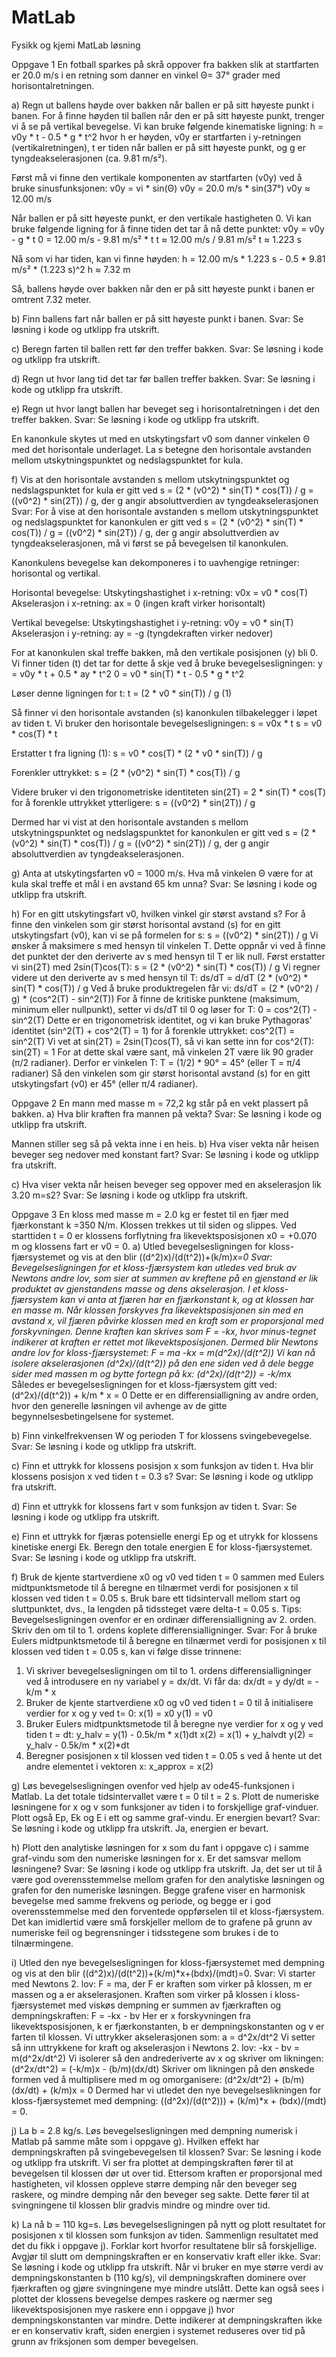 # MatLab
Fysikk og kjemi MatLab løsning 

Oppgave 1
En fotball sparkes på skrå oppover fra bakken slik at startfarten er 20.0 m/s i en retning som danner en vinkel Θ= 37° grader med horisontalretningen.

a) Regn ut ballens høyde over bakken når ballen er på sitt høyeste punkt i banen.
For å finne høyden til ballen når den er på sitt høyeste punkt, trenger vi å se på vertikal bevegelse. Vi kan bruke følgende kinematiske ligning:
h = v0y * t - 0.5 * g * t^2
hvor h er høyden, v0y er startfarten i y-retningen (vertikalretningen), t er tiden når ballen er på sitt høyeste punkt, og g er tyngdeakselerasjonen (ca. 9.81 m/s²).

Først må vi finne den vertikale komponenten av startfarten (v0y) ved å bruke sinusfunksjonen:
v0y = vi * sin(Θ)
v0y = 20.0 m/s * sin(37°) 
v0y ≈ 12.00 m/s

Når ballen er på sitt høyeste punkt, er den vertikale hastigheten 0. Vi kan bruke følgende ligning for å finne tiden det tar å nå dette punktet:
v0y = v0y - g * t
0 = 12.00 m/s - 9.81 m/s² * t
t ≈ 12.00 m/s / 9.81 m/s² t ≈ 1.223 s

Nå som vi har tiden, kan vi finne høyden:
h = 12.00 m/s * 1.223 s - 0.5 * 9.81 m/s² * (1.223 s)^2
h ≈ 7.32 m

Så, ballens høyde over bakken når den er på sitt høyeste punkt i banen er omtrent 7.32 meter.

b) Finn ballens fart når ballen er på sitt høyeste punkt i banen.
Svar: Se løsning i kode og utklipp fra utskrift.

c) Beregn farten til ballen rett før den treffer bakken.
Svar: Se løsning i kode og utklipp fra utskrift.

d) Regn ut hvor lang tid det tar før ballen treffer bakken.
Svar: Se løsning i kode og utklipp fra utskrift.

e) Regn ut hvor langt ballen har beveget seg i horisontalretningen i det den treffer bakken.
Svar: Se løsning i kode og utklipp fra utskrift.

En kanonkule skytes ut med en utskytingsfart v0 som danner vinkelen Θ med det horisontale underlaget. La s betegne den horisontale avstanden mellom utskytningspunktet og nedslagspunktet for kula.

f) Vis at den horisontale avstanden s mellom utskytningspunktet og nedslagspunktet for kula er gitt ved s = (2 * (v0^2) * sin(T) * cos(T)) / g = ((v0^2) * sin(2T)) / g, der g angir absoluttverdien av tyngdeakselerasjonen
Svar: 
For å vise at den horisontale avstanden s mellom utskytningspunktet og nedslagspunktet for kanonkulen er gitt ved s = (2 * (v0^2) * sin(T) * cos(T)) / g = ((v0^2) * sin(2T)) / g, der g angir absoluttverdien av tyngdeakselerasjonen, må vi først se på bevegelsen til kanonkulen.

Kanonkulens bevegelse kan dekomponeres i to uavhengige retninger: horisontal og vertikal.

Horisontal bevegelse:
Utskytingshastighet i x-retning: v0x = v0 * cos(T)
Akselerasjon i x-retning: ax = 0 (ingen kraft virker horisontalt)

Vertikal bevegelse:
Utskytingshastighet i y-retning: v0y = v0 * sin(T)
Akselerasjon i y-retning: ay = -g (tyngdekraften virker nedover)

For at kanonkulen skal treffe bakken, må den vertikale posisjonen (y) bli 0. Vi finner tiden (t) det tar for dette å skje ved å bruke bevegelsesligningen:
y = v0y * t + 0.5 * ay * t^2
0 = v0 * sin(T) * t - 0.5 * g * t^2

Løser denne ligningen for t:
t = (2 * v0 * sin(T)) / g (1)

Så finner vi den horisontale avstanden (s) kanonkulen tilbakelegger i løpet av tiden t. Vi bruker den horisontale bevegelsesligningen:
s = v0x * t
s = v0 * cos(T) * t

Erstatter t fra ligning (1):
s = v0 * cos(T) * (2 * v0 * sin(T)) / g

Forenkler uttrykket:
s = (2 * (v0^2) * sin(T) * cos(T)) / g

Videre bruker vi den trigonometriske identiteten sin(2T) = 2 * sin(T) * cos(T) for å forenkle uttrykket ytterligere:
s = ((v0^2) * sin(2T)) / g

Dermed har vi vist at den horisontale avstanden s mellom utskytningspunktet og nedslagspunktet for kanonkulen er gitt ved s = (2 * (v0^2) * sin(T) * cos(T)) / g = ((v0^2) * sin(2T)) / g, der g angir absoluttverdien av tyngdeakselerasjonen.

g) Anta at utskytingsfarten v0 = 1000 m/s. Hva må vinkelen Θ være for at kula skal treffe et mål i en avstand 65 km unna?
Svar: Se løsning i kode og utklipp fra utskrift.

h) For en gitt utskytingsfart v0, hvilken vinkel gir størst avstand s?
For å finne den vinkelen som gir størst horisontal avstand (s) for en gitt utskytingsfart (v0), kan vi se på formelen for s:
s = ((v0^2) * sin(2T)) / g
Vi ønsker å maksimere s med hensyn til vinkelen T. Dette oppnår vi ved å finne det punktet der den deriverte av s med hensyn til T er lik null.
Først erstatter vi sin(2T) med 2sin(T)cos(T):
s = (2 * (v0^2) * sin(T) * cos(T)) / g
Vi regner videre ut den deriverte av s med hensyn til T:
ds/dT = d/dT (2 * (v0^2) * sin(T) * cos(T)) / g
Ved å bruke produktregelen får vi:
ds/dT = (2 * (v0^2) / g) * (cos^2(T) - sin^2(T))
For å finne de kritiske punktene (maksimum, minimum eller nullpunkt), setter vi ds/dT til 0 og løser for T:
0 = cos^2(T) - sin^2(T)
Dette er en trigonometrisk identitet, og vi kan bruke Pythagoras' identitet (sin^2(T) + cos^2(T) = 1) for å forenkle uttrykket:
cos^2(T) = sin^2(T)
Vi vet at sin(2T) = 2sin(T)cos(T), så vi kan sette inn for cos^2(T):
sin(2T) = 1
For at dette skal være sant, må vinkelen 2T være lik 90 grader (π/2 radianer). Derfor er vinkelen T:
T = (1/2) * 90° = 45° (eller T = π/4 radianer)
Så den vinkelen som gir størst horisontal avstand (s) for en gitt utskytingsfart (v0) er 45° (eller π/4 radianer).

Oppgave 2
En mann med masse m = 72,2 kg står på en vekt plassert på bakken.
a) Hva blir kraften fra mannen på vekta?
Svar: Se løsning i kode og utklipp fra utskrift.

Mannen stiller seg så på vekta inne i en heis.
b) Hva viser vekta når heisen beveger seg nedover med konstant fart?
Svar: Se løsning i kode og utklipp fra utskrift.

c) Hva viser vekta når heisen beveger seg oppover med en akselerasjon lik
3.20 m=s2?
Svar: Se løsning i kode og utklipp fra utskrift.

Oppgave 3
En kloss med masse m = 2.0 kg er festet til en fjær med fjærkonstant k =350 N/m. Klossen trekkes ut til siden og slippes. Ved starttiden t = 0 er klossens forflytning fra likevektsposisjonen x0 = +0.070 m og klossens fart er v0 = 0.
a) Utled bevegelsesligningen for kloss-fjærsystemet og vis at den blir ((d^2)x)/(d(t^2))+(k/m)*x=0
Svar: Bevegelsesligningen for et kloss-fjærsystem kan utledes ved bruk av Newtons andre lov, som sier at summen av kreftene på en gjenstand er lik produktet av gjenstandens masse og dens akselerasjon.
I et kloss-fjærsystem kan vi anta at fjæren har en fjærkonstant k, og at klossen har en masse m. Når klossen forskyves fra likevektsposisjonen sin med en avstand x, vil fjæren påvirke klossen med en kraft som er proporsjonal med forskyvningen. Denne kraften kan skrives som F = -kx, hvor minus-tegnet indikerer at kraften er rettet mot likevektsposisjonen.
Dermed blir Newtons andre lov for kloss-fjærsystemet: F = ma -kx = m(d^2x)/(d(t^2))
Vi kan nå isolere akselerasjonen (d^2x)/(d(t^2)) på den ene siden ved å dele begge sider med massen m og bytte fortegn på kx: (d^2x)/(d(t^2)) = -k/m*x
Således er bevegelsesligningen for et kloss-fjærsystem gitt ved: (d^2x)/(d(t^2)) + k/m * x = 0
Dette er en differensialligning av andre orden, hvor den generelle løsningen vil avhenge av de gitte begynnelsesbetingelsene for systemet.

b) Finn vinkelfrekvensen W og perioden T for klossens svingebevegelse.
Svar: Se løsning i kode og utklipp fra utskrift.

c) Finn et uttrykk for klossens posisjon x som funksjon av tiden t. Hva blir klossens posisjon x ved tiden t = 0.3 s?
Svar: Se løsning i kode og utklipp fra utskrift.

d) Finn et uttrykk for klossens fart v som funksjon av tiden t.
Svar: Se løsning i kode og utklipp fra utskrift.

e) Finn et uttrykk for fjæras potensielle energi Ep og et utrykk for klossens kinetiske energi Ek. Beregn den totale energien E for kloss-fjærsystemet.
Svar: Se løsning i kode og utklipp fra utskrift.

f) Bruk de kjente startverdiene x0 og v0 ved tiden t = 0 sammen med Eulers midtpunktsmetode til å beregne en tilnærmet verdi for posisjonen x til klossen ved tiden t = 0.05 s. Bruk bare ett tidsintervall mellom start og sluttpunktet, dvs., la lengden på tidssteget være delta-t = 0.05 s. Tips: Bevegelsesligningen ovenfor er en ordinær differensialligning av 2. orden. Skriv den om til to 1. ordens koplete differensialligninger.
Svar: 
For å bruke Eulers midtpunktsmetode til å beregne en tilnærmet verdi for posisjonen x til klossen ved tiden t = 0.05 s, kan vi følge disse trinnene:
1.	Vi skriver bevegelsesligningen om til to 1. ordens differensialligninger ved å introdusere en ny variabel y = dx/dt. Vi får da: 
dx/dt = y dy/dt = -k/m * x
2.	Bruker de kjente startverdiene x0 og v0 ved tiden t = 0 til å initialisere verdier for x og y ved t= 0: 
x(1) = x0 y(1) = v0
3.	Bruker Eulers midtpunktsmetode til å beregne nye verdier for x og y ved tiden t = dt:
y_halv = y(1) - 0.5k/m * x(1)dt 
x(2) = x(1) + y_halvdt 
y(2) = y_halv - 0.5k/m * x(2)*dt
4.	Beregner posisjonen x til klossen ved tiden t = 0.05 s ved å hente ut det andre elementet i vektoren x:
x_approx = x(2)

g) Løs bevegelsesligningen ovenfor ved hjelp av ode45-funksjonen i Matlab. La det totale tidsintervallet være t = 0 til t = 2 s. Plott de numeriske løsningene for x og v som funksjoner av tiden i to forskjellige graf-vinduer. Plott også Ep, Ek og E i ett og samme graf-vindu. Er energien bevart?
Svar: Se løsning i kode og utklipp fra utskrift. Ja, energien er bevart. 

h) Plott den analytiske løsningen for x som du fant i oppgave c) i samme graf-vindu som den numeriske løsningen for x. Er det samsvar mellom løsningene?
Svar: Se løsning i kode og utklipp fra utskrift. Ja, det ser ut til å være god overensstemmelse mellom grafen for den analytiske løsningen og grafen for den numeriske løsningen. Begge grafene viser en harmonisk bevegelse med samme frekvens og periode, og begge er i god overensstemmelse med den forventede oppførselen til et kloss-fjærsystem. Det kan imidlertid være små forskjeller mellom de to grafene på grunn av numeriske feil og begrensninger i tidsstegene som brukes i de to tilnærmingene.

i) Utled den nye bevegelsesligningen for kloss-fjærsystemet med dempning og vis at den blir ((d^2)x)/(d(t^2))+(k/m)*x+(bdx)/(mdt)=0.
Svar: Vi starter med Newtons 2. lov: F = ma, der F er kraften som virker på klossen, m er massen og a er akselerasjonen. Kraften som virker på klossen i kloss-fjærsystemet med viskøs dempning er summen av fjærkraften og dempningskraften: F = -kx - bv
Her er x forskyvningen fra likevektsposisjonen, k er fjærkonstanten, b er dempningskonstanten og v er farten til klossen.
Vi uttrykker akselerasjonen som: a = d^2x/dt^2
Vi setter så inn uttrykkene for kraft og akselerasjon i Newtons 2. lov: -kx - bv = m(d^2x/dt^2)
Vi isolerer så den andrederiverte av x og skriver om likningen: (d^2x/dt^2) = (-k/m)x - (b/m)(dx/dt)
Skriver om likningen på den ønskede formen ved å multiplisere med m og omorganisere: (d^2x/dt^2) + (b/m)(dx/dt) + (k/m)x = 0
Dermed har vi utledet den nye bevegelseslikningen for kloss-fjærsystemet med dempning:
((d^2x)/(d(t^2))) + (k/m)*x + (bdx)/(mdt) = 0.

j) La b = 2.8 kg/s. Løs bevegelsesligningen med dempning numerisk i Matlab på samme måte som i oppgave g). Hvilken effekt har dempningskraften på svingebevegelsen til klossen?
Svar: Se løsning i kode og utklipp fra utskrift. Vi ser fra plottet at dempingskraften fører til at bevegelsen til klossen dør ut over tid. Ettersom kraften er proporsjonal med hastigheten, vil klossen oppleve større demping når den beveger seg raskere, og mindre demping når den beveger seg sakte. Dette fører til at svingningene til klossen blir gradvis mindre og mindre over tid.

k) La nå b = 110 kg=s. Løs bevegelsesligningen på nytt og plott resultatet for posisjonen x til klossen som funksjon av tiden. Sammenlign resultatet med det du fikk i oppgave j). Forklar kort hvorfor resultatene blir så forskjellige. Avgjør til slutt om dempningskraften er en konservativ kraft eller ikke.
Svar: Se løsning i kode og utklipp fra utskrift. Når vi bruker en mye større verdi av dempningskonstanten b (110 kg/s), vil dempningskraften dominere over fjærkraften og gjøre svingningene mye mindre utslått. Dette kan også sees i plottet der klossens bevegelse dempes raskere og nærmer seg likevektsposisjonen mye raskere enn i oppgave j) hvor dempningskonstanten var mindre. Dette indikerer at dempningskraften ikke er en konservativ kraft, siden energien i systemet reduseres over tid på grunn av friksjonen som demper bevegelsen.
